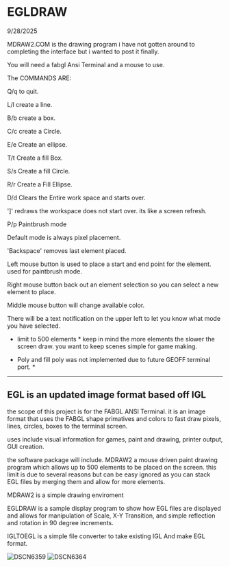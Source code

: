 # EGLDRAW

9/28/2025

MDRAW2.COM is the drawing program i have not gotten around to completing the interface but i wanted to post it finally.

You will need a fabgl Ansi Terminal and a mouse to use.

The COMMANDS ARE:

Q/q to quit.

L/l create a line.

B/b create a box.

C/c create a Circle.

E/e Create an ellipse.

T/t Create a fill Box.

S/s Create a fill Circle.

R/r Create a Fill Ellipse.

D/d Clears the Entire work space and starts over.

']' redraws the workspace does not start over. its like a screen refresh.

P/p Paintbrush mode

Default mode is always pixel placement.

'Backspace' removes last element placed.

Left mouse button is used to place a start and end point for the element. used for paintbrush mode. 

Right mouse button back out an element selection so you can select a new element to place.

Middle mouse button will change available color.

There will be a text notification on the upper left to let you know what mode you have selected.

* limit to 500 elements * keep in mind the more elements the slower the screen draw. you want to keep scenes simple for game making.

* Poly and fill poly was not implemented due to future GEOFF terminal port. *

---
EGL is an updated image format based off IGL
----

the scope of this project is for the FABGL ANSI Terminal.
it is an image format that uses the FABGL shape primatives and colors to fast draw pixels, lines, circles, boxes to the terminal screen.

uses include visual information for games, paint and drawing, printer output, GUI creation.

the software package will include. MDRAW2 a mouse driven paint drawing program which allows up to 500 elements to be placed on the screen.
this limit is due to several reasons but can be easy ignored as you can stack EGL files by merging them and allow for more elements.

MDRAW2 is a simple drawing enviroment

EGLDRAW is a sample display program to show how EGL files are displayed and allows for manipulation of Scale, X-Y Transition, and simple reflection and rotation in 90 degree increments.

IGLTOEGL is a simple file converter to take existing IGL And make EGL format.


![DSCN6359](https://github.com/user-attachments/assets/0d3ccb68-0d82-408d-97ab-614bfca96543)
![DSCN6364](https://github.com/user-attachments/assets/9182ab41-58ed-45a8-9f0e-4445e8748475)
